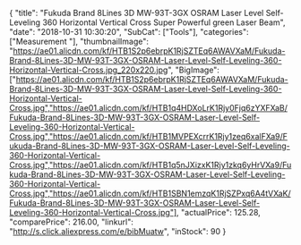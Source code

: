 {
	"title": "Fukuda Brand 8Lines 3D MW-93T-3GX OSRAM Laser Level Self-Leveling 360 Horizontal  Vertical Cross Super Powerful green Laser Beam",
	"date": "2018-10-31 10:30:20",
	"SubCat": ["Tools"],
	"categories": ["Measurement "],
	"thumbnailImage": "https://ae01.alicdn.com/kf/HTB1S2p6ebrpK1RjSZTEq6AWAVXaM/Fukuda-Brand-8Lines-3D-MW-93T-3GX-OSRAM-Laser-Level-Self-Leveling-360-Horizontal-Vertical-Cross.jpg_220x220.jpg",
	"BigImage": ["https://ae01.alicdn.com/kf/HTB1S2p6ebrpK1RjSZTEq6AWAVXaM/Fukuda-Brand-8Lines-3D-MW-93T-3GX-OSRAM-Laser-Level-Self-Leveling-360-Horizontal-Vertical-Cross.jpg","https://ae01.alicdn.com/kf/HTB1q4HDXoLrK1Rjy0Fjq6zYXFXaB/Fukuda-Brand-8Lines-3D-MW-93T-3GX-OSRAM-Laser-Level-Self-Leveling-360-Horizontal-Vertical-Cross.jpg","https://ae01.alicdn.com/kf/HTB1MVPEXcrrK1Rjy1zeq6xalFXa9/Fukuda-Brand-8Lines-3D-MW-93T-3GX-OSRAM-Laser-Level-Self-Leveling-360-Horizontal-Vertical-Cross.jpg","https://ae01.alicdn.com/kf/HTB1q5nJXizxK1Rjy1zkq6yHrVXa9/Fukuda-Brand-8Lines-3D-MW-93T-3GX-OSRAM-Laser-Level-Self-Leveling-360-Horizontal-Vertical-Cross.jpg","https://ae01.alicdn.com/kf/HTB1SBN1emzqK1RjSZPxq6A4tVXaK/Fukuda-Brand-8Lines-3D-MW-93T-3GX-OSRAM-Laser-Level-Self-Leveling-360-Horizontal-Vertical-Cross.jpg"],
	"actualPrice": 125.28,
	"comparePrice": 216.00,
	"linkurl": "http://s.click.aliexpress.com/e/bibMuatw",
	"inStock": 90
}
